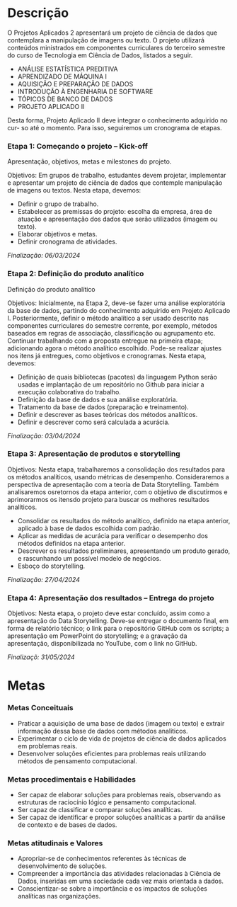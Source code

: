  # Descrição

O Projetos Aplicados 2 apresentará um projeto de ciência de dados que contemplara a manipulação de imagens ou texto.
O projeto utilizará conteúdos ministrados em componentes curriculares do terceiro semestre do curso de Tecnologia em Ciência de Dados, listados a seguir.

- ANÁLISE ESTATÍSTICA PREDITIVA 
- APRENDIZADO DE MÁQUINA I
- AQUISIÇÃO E PREPARAÇÃO DE DADOS
- INTRODUÇÃO À ENGENHARIA DE SOFTWARE
- TÓPICOS DE BANCO DE DADOS
- PROJETO APLICADO II

Desta forma, Projeto Aplicado II deve integrar o conhecimento adquirido no cur-
so até o momento. Para isso, seguiremos um cronograma de etapas.


 ### Etapa 1: Começando o projeto – Kick-off 
 Apresentação, objetivos, metas e milestones do projeto.


Objetivos: Em grupos de trabalho, estudantes devem projetar, implementar e apresentar um projeto de ciência de dados que contemple manipulação de imagens ou textos. Nesta etapa, devemos:

 - Definir o grupo de trabalho.
 - Estabelecer as premissas do projeto: escolha da empresa, área de atuação e apresentação
dos dados que serão utilizados (imagem ou texto).
 - Elaborar objetivos e metas.
 - Definir cronograma de atividades.

_Finalização: 06/03/2024_

 ### Etapa 2: Definição do produto analítico
Definição do produto analítico


Objetivos: Inicialmente, na Etapa 2, deve-se fazer uma análise exploratória da base de dados, partindo do conhecimento adquirido em Projeto Aplicado I. Posteriormente, definir o método analítico a ser usado descrito nas componentes curriculares do semestre corrente, por exemplo, métodos baseados em regras de associação, classificação ou agrupamento etc. Continuar trabalhando com a proposta entregue na primeira etapa; adicionando agora o método analítico escolhido. Pode-se realizar ajustes nos itens já entregues, como objetivos e cronogramas. Nesta etapa, devemos:

- Definição de quais bibliotecas (pacotes) da linguagem Python serão usadas e implantação de um repositório no Github para iniciar a execução colaborativa do trabalho.
- Definição da base de dados e sua análise exploratória.
- Tratamento da base de dados (preparação e treinamento).
- Definir e descrever as bases teóricas dos métodos analíticos.
- Definir e descrever como será calculada a acurácia.

_Finalização: 03/04/2024_

 ### Etapa 3: Apresentação de produtos e storytelling


Objetivos: Nesta etapa, trabalharemos a consolidação dos resultados para os métodos analíticos, usando métricas de desempenho. Consideraremos a perspectiva de apresentação com a teoria de Data Storytelling. Também analisaremos osretornos da etapa anterior, com o objetivo de discutirmos e aprimorarmos os itensdo projeto para buscar os melhores resultados analíticos.

- Consolidar os resultados do método analítico, definido na etapa anterior, aplicado à base de dados escolhida com padrão.
- Aplicar as medidas de acurácia para verificar o desempenho dos métodos definidos na etapa anterior.
- Descrever os resultados preliminares, apresentando um produto gerado, e rascunhando um possível modelo de negócios.
- Esboço do storytelling.

_Finalização: 27/04/2024_

 ### Etapa 4: Apresentação dos resultados – Entrega do projeto

 
Objetivos: Nesta etapa, o projeto deve estar concluído, assim como a apresentação do Data Storytelling. Deve-se entregar o documento final, em forma de relatório técnico; o link para o repositório GitHub com os scripts; a apresentação em PowerPoint do storytelling; e a gravação da apresentação, disponibilizada no YouTube, com o link no GitHub.
 
_Finalizaçõ: 31/05/2024_

  # Metas

 ### Metas Conceituais

 
- Praticar a aquisição de uma base de dados (imagem ou texto) e extrair informação dessa base de dados com métodos analiticos.
- Experimentar o ciclo de vida de projetos de ciência de dados aplicados em problemas reais.
- Desenvolver soluções eficientes para problemas reais utilizando métodos de pensamento computacional.


 ### Metas procedimentais e Habilidades 
- Ser capaz de elaborar soluções para problemas reais, observando as estruturas de raciocínio lógico e pensamento computacional.
- Ser capaz de classificar e comparar soluções analíticas.
- Ser capaz de identificar e propor soluções analíticas a partir da análise de contexto e de bases de dados.


 ### Metas atitudinais e Valores

- Apropriar-se de conhecimentos referentes às técnicas de desenvolvimento de soluções.
- Compreender a importância das atividades relacionadas à Ciência de Dados, inseridas em uma sociedade cada vez mais orientada a dados.
- Conscientizar-se sobre a importância e os impactos de soluções analíticas nas organizações.

